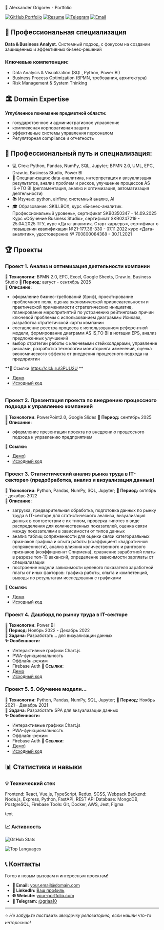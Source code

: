 🚀 Alexsander Grigorev - Portfolio 

[![GitHub Portfolio](https://img.shields.io/badge/🐙-GitHub_Portfolio-181717)](https://github.com/Griaa10/Portfolio)
[![Resume](https://img.shields.io/badge/📄-Резюме_Google_Docs-4285F4)](https://docs.google.com/document/d/1MvycF6n_z_YJvKcDuVuR5kXkSPJBXP2lqzg0u-VdXw0/edit?usp=sharing)
[![Telegram](https://img.shields.io/badge/📱-@griaa10-26A5E4)](https://t.me/griaa10)
[![Email](https://img.shields.io/badge/📧-griaa10@mail.ru-D14836)](mailto:griaa10@mail.ru)

## 🎯 Профессиональная специализация
**Data & Business Analyst**. Системный подход, с фокусом на создании защищенных и эффективных бизнес-решений

### Ключевые компетенции:
- Data Analysis & Visualization (SQL, Python, Power BI)
- Business Process Optimization (BPMN, требования, архитектура)
- Risk Management & System Thinking

## 🏛 Domain Expertise
**Углубленное понимание предметной области:**
- государственное и административное управление
- комплексная корпоративная защита
- эффективные системы управления персоналом
- Регуляторная compliance и отчетность

## 📌 Профессиональный путь и специализация:
- 💻 Стек: Python, Pandas, NumPy, SQL, Jupyter; BPMN 2.0, UML, EPC, Draw.io, Business Studio, Power BI
- 🎯 Специализация: data-аналитика, интерпретация и визуализация результатов, анализ проблем и рисков, улучшение процессов AS IS→TO BI (регламентация, анализ и оптимизация, автоматизация деятельности)
-  📚 Изучаю: python, airflow, системный анализ, AI 
- 🎓 Образование: 
    SKILLBOX, курс «Бизнес-аналитик. Профессиональный уровень», сертификат SKB0350347 - 14.09.2025 
    Курс «Обучение Business Studio», сертификат SKB0247219 - 25.04.2025
    ТГУ, курс «Дата-аналитик. Старт карьеры», сертификат о повышении квалификации №21-177.36-330 - 07.11.2022
    курс «Дата-аналитик», удостоверение № 700800084368 - 30.11.2021


## 🏆 Проекты

### Проект 1.	Анализ и оптимизация деятельности компании 
**🔧 Технологии:** BPMN 2.0, EPC, Excel, Google Sheets, Draw.io, Business Studio
**📅 Период:** август - сентябрь 2025  
**🎯 Описание:**
- оформление бизнес-требований (бриф), проектирование проблемного поля, оценка экономической привлекательности и практической применимости стратегических инициатив, планирование меропритиятий по устранению рейтинговых причин ключевой проблемы с использованием диаграммы Исикава, разработка стратегичской карты компании 
- составление реестра процесса с использованием референтной модели, формирование диаграмм AS IS,TO BI в нотации EPS, анализ предложенных улучшений
- выбор стратегии работы с ключевыми стейкхолдерами, управление рисками, разработка технологии мониторинга изменений, оценка экономического эффекта от внедрения процессного подхода на предприятии

**🔗 Ссылки:https://clck.ru/3PUU2U ** 
- [Демо](https://your-demo-link.com) 
- [Исходный код](https://github.com/your-username/project1)

---

### Проект 2. Презентация проекта по внедрению процессного подхода к управлению компанией
**🔧 Технологии:**   PowerPoint2.0, Google Slides
**📅 Период:** сентябрь 2025  
**🎯 Описание:**
- оформление презентации проекта по внедрению процессного подхода к управлению предприятием

**🔗 Ссылки:**
- [Демо](https://clck.ru/3PUcTd))
- [Исходный код](https://github.com/your-username/project2)

### Проект 3. Статистический анализ рынка труда в IT-секторе» (предобработка, анализ и визуализация данных)
**🔧 Технологии:** Python, Pandas, NumPy, SQL, Jupyter;
**📅 Период:** октябрь - декабрь 2022  
**🎯 Описание:**
- загрузка, предварительная обработка, подготовка данных по рынку труда в IT-секторе для статистического анализа, визуализация данных в соответствии с их типом, проверка гипотез о виде распределения для количественных показателей, оценка связи между показателями в зависимости от типов данных 
- анализ таблиц сопряженности для оценки связи категориальных признаков графика и опыта работы (коэффициент квадратичной сопряженности), анализ влияния количественного и рангового признаков (коэффициеннт Спирмена), сравнение заработной платы в разрезе топ-10 вакансий, определение зависимости зарплаты от специализации 
- построение модели зависимости целевого показателя заработной платы от иных факторов: графика работы, опыта и компетенций, выводы по результатам исследования с графиками

**🔗 Ссылки:**
- [Демо](https://clck.ru/3PUXAz)
- [Исходный код](https://github.com/your-username/project2)

### Проект 4.	Дашборд по рынку труда в IT-секторе 
**🔧 Технологии:** Power BI  
**📅 Период:** Ноябрь 2022 - Декабрь 2022  
**🎯 Задача:** Разработать... для визуализации данных  
**✨ Особенности:**
- Интерактивные графики Chart.js
- PWA-функциональность
- Оффлайн-режим
- Firebase Auth
**🔗 Ссылки:**
- [Демо](https://)
- [Исходный код](https://github.com/your-username/project2)

### Проект 5.	5.	Обучение модели... 
**🔧 Технологии:** Python, Pandas, NumPy, SQL, Jupyter;
**📅 Период:** Ноябрь 2021 - Декабрь 2021  
**🎯 Задача:** Разработать SPA для визуализации данных  
**✨ Особенности:**
- Интерактивные графики Chart.js
- PWA-функциональность
- Оффлайн-режим
- Firebase Auth
**🔗 Ссылки:**
- [Демо](https://clck.ru/3PUpe5))
- [Исходный код](https://github.com/your-username/project2)

## 📊 Статистика и навыки

### 💡 Технический стек
Frontend: React, Vue.js, TypeScript, Redux, SCSS, Webpack
Backend: Node.js, Express, Python, FastAPI, REST API
Database: MongoDB, PostgreSQL, Firebase
Tools: Git, Docker, AWS, Jest, Figma

text

### 📈 Активность
![GitHub Stats](https://github-readme-stats.vercel.app/api?username=your-username&show_icons=true&theme=radical)

![Top Languages](https://github-readme-stats.vercel.app/api/top-langs/?username=your-username&layout=compact&theme=radical)

## 📞 Контакты

Готов к новым вызовам и интересным проектам!

- **📧 Email:** your.email@domain.com
- **💼 LinkedIn:** [Ваш профиль](https://linkedin.com/in/your-profile)
- **🌐 Website:** [your-portfolio.com](https://your-portfolio.com)
- **📱 Telegram:** [@griaa10](https://t.me/@griaa10)

---

⭐ *Не забудьте поставить звездочку репозиторию, если нашли что-то интересное!*
